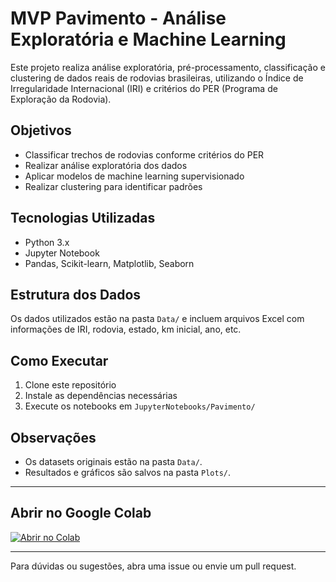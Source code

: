 # MVP Pavimento - Análise Exploratória e Machine Learning

Este projeto realiza análise exploratória, pré-processamento, classificação e clustering de dados reais de rodovias brasileiras, utilizando o Índice de Irregularidade Internacional (IRI) e critérios do PER (Programa de Exploração da Rodovia).

## Objetivos
- Classificar trechos de rodovias conforme critérios do PER
- Realizar análise exploratória dos dados
- Aplicar modelos de machine learning supervisionado
- Realizar clustering para identificar padrões

## Tecnologias Utilizadas
- Python 3.x
- Jupyter Notebook
- Pandas, Scikit-learn, Matplotlib, Seaborn

## Estrutura dos Dados
Os dados utilizados estão na pasta `Data/` e incluem arquivos Excel com informações de IRI, rodovia, estado, km inicial, ano, etc.

## Como Executar
1. Clone este repositório
2. Instale as dependências necessárias
3. Execute os notebooks em `JupyterNotebooks/Pavimento/`

## Observações
- Os datasets originais estão na pasta `Data/`.
- Resultados e gráficos são salvos na pasta `Plots/`.

---

## Abrir no Google Colab

[![Abrir no Colab](https://colab.research.google.com/assets/colab-badge.svg)](https://colab.research.google.com/github/romulobrito/iri_ML/blob/master/IRI.ipynb)

---

Para dúvidas ou sugestões, abra uma issue ou envie um pull request. 